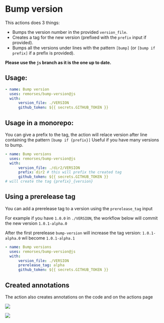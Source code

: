 # Bump version

This actions does 3 things:
- Bumps the version number in the provided `version_file`.
- Creates a tag for the new version (prefixed with the `prefix` input if provided).
- Bumps all the versions under lines with the pattern `[bump]` (or `[bump if prefix]` if a prefix is provided).

**Please use the `js` branch as it is the one up to date.**

## Usage:

```yaml
- name: Bump version
  uses: remorses/bump-version@js
  with:
      version_file: ./VERSION
      github_token: ${{ secrets.GITHUB_TOKEN }}
```

## Usage in a monorepo:

You can give a prefix to the tag, the action will relace version after line containing the pattern `[bump if {prefix}]`
Useful if you have many versions to bump.

```yaml
- name: Bump versions
  uses: remorses/bump-version@js
  with:
      version_file: ./dir2/VERSION
      prefix: dir2 # this will prefix the created tag
      github_token: ${{ secrets.GITHUB_TOKEN }}
# will create the tag {prefix}_{version}
```

## Using a prerelease tag

You can add a prerelease tag to a version using the `prerelease_tag` input

For example if you have `1.0.0` in `./VERSION`, the workflow below will commit the new version `1.0.1-alpha.0`

After the first prerelease `bump-version` will increase the tag version: `1.0.1-alpha.0` wil become `1.0.1-alpha.1`

```yaml
- name: Bump versions
  uses: remorses/bump-version@js
  with:
      version_file: ./VERSION
      prerelease_tag: alpha
      github_token: ${{ secrets.GITHUB_TOKEN }}
```


## Created annotations

The action also creates annotations on the code and on the actions page

![](https://raw.githubusercontent.com/remorses/bump-version/js/.github/1.png)

![](https://raw.githubusercontent.com/remorses/bump-version/js/.github/2.png)
